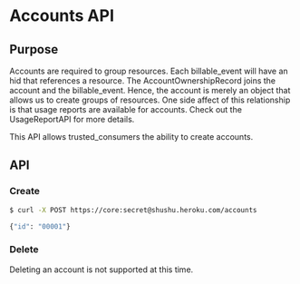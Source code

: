 # Accounts API

## Purpose

Accounts are required to group resources. Each billable_event will have an hid
that references a resource. The AccountOwnershipRecord joins the account and the
billable_event. Hence, the account is merely an object that allows us to create
groups of resources. One side affect of this relationship is that usage reports
are available for accounts. Check out the UsageReportAPI for more details.

This API allows trusted_consumers the ability to create accounts.

## API

### Create

```bash
$ curl -X POST https://core:secret@shushu.heroku.com/accounts

{"id": "00001"}
```

### Delete

Deleting an account is not supported at this time.
